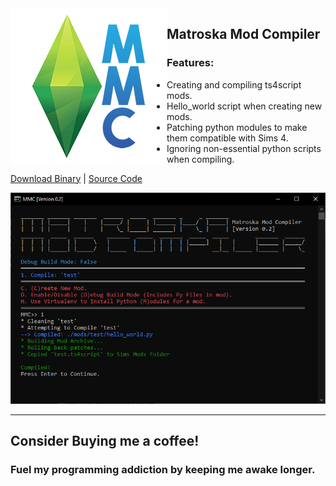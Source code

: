 <img align="left" src="/assets/mmc_icon_small.png">

## Matroska Mod Compiler  
### Features:
* Creating and compiling ts4script mods.
* Hello_world script when creating new mods.
* Patching python modules to make them compatible with Sims 4.
* Ignoring non-essential python scripts when compiling.  

[Download Binary](https://github.com/MatroSkaMods/MMC/releases) | [Source Code](https://github.com/MatroSkaMods/MMC)

![screenshot](/assets/image.png)

---

## Consider Buying me a coffee!
### Fuel my programming addiction by keeping me awake longer.

<script src='https://storage.ko-fi.com/cdn/scripts/overlay-widget.js'></script>
<script>
  kofiWidgetOverlay.draw('matroskamods', {
    'type': 'floating-chat',
    'floating-chat.donateButton.text': 'Donate',
    'floating-chat.donateButton.background-color': '#5bc0de',
    'floating-chat.donateButton.text-color': '#323842'
  });
</script>
